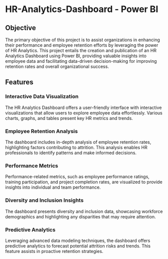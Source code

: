# HR-Analytics-Dashboard - Power BI

## Objective
The primary objective of this project is to assist organizations in enhancing their performance and employee retention efforts by leveraging the power of HR Analytics. This project entails the creation and publication of an HR Analytics Dashboard using Power BI, providing valuable insights into employee data and facilitating data-driven decision-making for improving retention rates and overall organizational success.

## Features
### Interactive Data Visualization 
The HR Analytics Dashboard offers a user-friendly interface with interactive visualizations that allow users to explore employee data effortlessly. Various charts, graphs, and tables present key HR metrics and trends.

### Employee Retention Analysis 
The dashboard includes in-depth analysis of employee retention rates, highlighting factors contributing to attrition. This analysis enables HR professionals to identify patterns and make informed decisions.

### Performance Metrics 
Performance-related metrics, such as employee performance ratings, training participation, and project completion rates, are visualized to provide insights into individual and team performance.

### Diversity and Inclusion Insights
The dashboard presents diversity and inclusion data, showcasing workforce demographics and highlighting any disparities that may require attention.

### Predictive Analytics 
Leveraging advanced data modeling techniques, the dashboard offers predictive analytics to forecast potential attrition risks and trends. This feature assists in proactive retention strategies.
